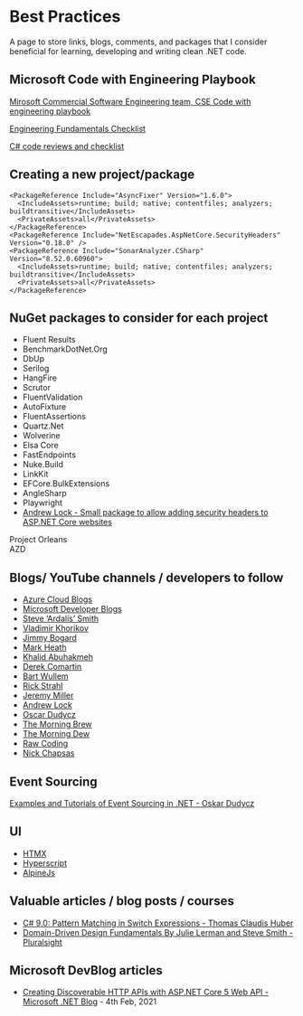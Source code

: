 
# Best Practices

A page to store links, blogs, comments, and packages that I consider beneficial for learning, developing and writing clean .NET code.

## Microsoft Code with Engineering Playbook

[Mirosoft Commercial Software Engineering team, CSE Code with engineering playbook](https://microsoft.github.io/code-with-engineering-playbook)

[Engineering Fundamentals Checklist](https://microsoft.github.io/code-with-engineering-playbook/ENG-FUNDAMENTALS-CHECKLIST/)

[C# code reviews and checklist](https://microsoft.github.io/code-with-engineering-playbook/code-reviews/recipes/csharp/)

## Creating a new project/package

```
<PackageReference Include="AsyncFixer" Version="1.6.0">
  <IncludeAssets>runtime; build; native; contentfiles; analyzers; buildtransitive</IncludeAssets>
  <PrivateAssets>all</PrivateAssets>
</PackageReference>  
<PackageReference Include="NetEscapades.AspNetCore.SecurityHeaders" Version="0.18.0" />  
<PackageReference Include="SonarAnalyzer.CSharp" Version="8.52.0.60960">
  <IncludeAssets>runtime; build; native; contentfiles; analyzers; buildtransitive</IncludeAssets>
  <PrivateAssets>all</PrivateAssets>
</PackageReference>
  ```

## NuGet packages to consider for each project

- Fluent Results  
- BenchmarkDotNet.Org  
- DbUp  
- Serilog  
- HangFire  
- Scrutor  
- FluentValidation  
- AutoFixture  
- FluentAssertions  
- Quartz.Net  
- Wolverine  
- Elsa Core  
- FastEndpoints  
- Nuke.Build  
- LinkKit  
- EFCore.BulkExtensions  
- AngleSharp  
- Playwright  
- [Andrew Lock - Small package to allow adding security headers to ASP.NET Core websites](https://github.com/andrewlock/NetEscapades.AspNetCore.SecurityHeaders)  

Project Orleans  
AZD  

## Blogs/ YouTube channels / developers to follow
- [Azure Cloud Blogs](https://cloudblogs.microsoft.com)  
- [Microsoft Developer Blogs](https://devblogs.microsoft.com)  
- [Steve ‘Ardalis’ Smith](https://ardalis.com)  
- [Vladimir Khorikov](https://enterprisecraftsmanship.com)  
- [Jimmy Bogard](https://jimmybogard.com)  
- [Mark Heath](https://markheath.net)  
- [Khalid Abuhakmeh](https://khalidabuhakmeh.com)  
- [Derek Comartin](https://codeopinion.com)  
- [Bart Wullem](https://bartwullems.blogspot.com)  
- [Rick Strahl](https://weblog.west-wind.com)  
- [Jeremy Miller](https://jeremydmiller.com)  
- [Andrew Lock](https://andrewlock.net)  
- [Oscar Dudycz](https://event-driven.io/en)  
- [The Morning Brew](https://cwa.me.uk)  
- [The Morning Dew](https://alvinashcraft.com)  
- [Raw Coding](https://www.youtube.com/@RawCoding)  
- [Nick Chapsas](https://www.youtube.com/@nickchapsas)  

## Event Sourcing

[Examples and Tutorials of Event Sourcing in .NET - Oskar Dudycz](https://github.com/oskardudycz/EventSourcing.NetCore)

## UI

- [HTMX](https://htmx.org)
- [Hyperscript](https://hyperscript.org)
- [AlpineJs](https://alpinejs.dev)  

## Valuable articles / blog posts / courses

- [C# 9.0: Pattern Matching in Switch Expressions - Thomas Claudis Huber](https://www.thomasclaudiushuber.com/2021/02/25/c-9-0-pattern-matching-in-switch-expressions/)
- [Domain-Driven Design Fundamentals By Julie Lerman and Steve Smith - Pluralsight](https://app.pluralsight.com/course-player?clipId=2a61567d-77cd-4b9c-9c8b-8a942cf4abb8)  

## Microsoft DevBlog articles

- [Creating Discoverable HTTP APIs with ASP.NET Core 5 Web API - Microsoft .NET Blog](https://devblogs.microsoft.com/dotnet/creating-discoverable-http-apis-with-asp-net-core-5-web-api/) - 4th Feb, 2021  





 
    
